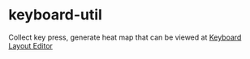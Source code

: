 # keyboard-util
Collect key press, generate heat map that can be viewed at [Keyboard Layout Editor](http://www.keyboard-layout-editor.com/)

